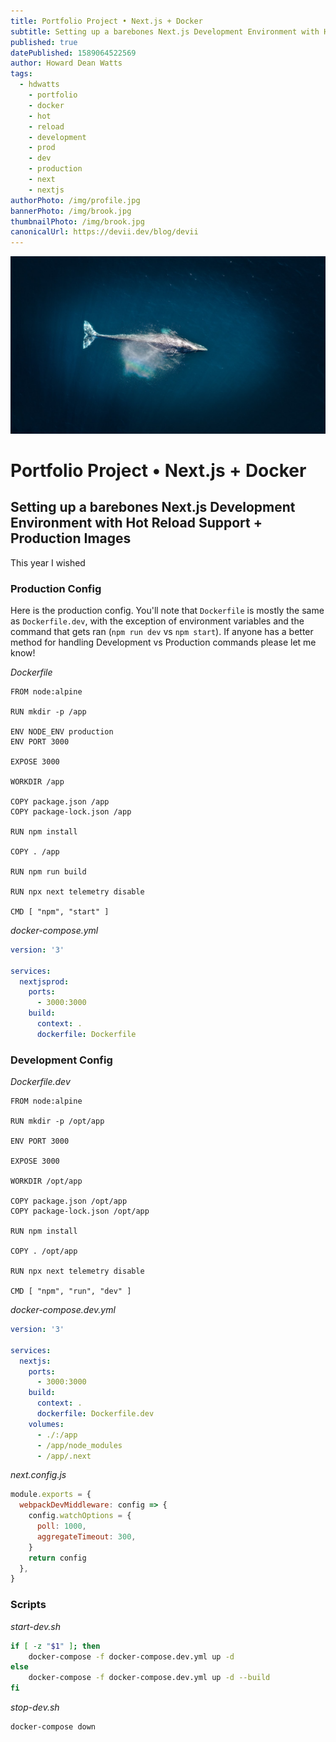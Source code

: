```yaml
---
title: Portfolio Project • Next.js + Docker
subtitle: Setting up a barebones Next.js Development Environment with Hot Reload Support + Production Images
published: true
datePublished: 1589064522569
author: Howard Dean Watts
tags:
  - hdwatts
	- portfolio
	- docker
	- hot
	- reload
	- development
	- prod
	- dev
	- production
	- next
	- nextjs
authorPhoto: /img/profile.jpg
bannerPhoto: /img/brook.jpg
thumbnailPhoto: /img/brook.jpg
canonicalUrl: https://devii.dev/blog/devii
---
```


![Docker](../public/img/docker-whale.png)

# Portfolio Project • Next.js + Docker
## Setting up a barebones Next.js Development Environment with Hot Reload Support + Production Images

This year I wished

### Production Config

Here is the production config. You'll note that `Dockerfile` is mostly the same as `Dockerfile.dev`, with the exception of environment variables and the command that gets ran (`npm run dev` vs `npm start`). If anyone has a better method for handling Development vs Production commands please let me know!

*Dockerfile*
```docker
FROM node:alpine

RUN mkdir -p /app

ENV NODE_ENV production
ENV PORT 3000

EXPOSE 3000

WORKDIR /app

COPY package.json /app
COPY package-lock.json /app

RUN npm install

COPY . /app

RUN npm run build

RUN npx next telemetry disable

CMD [ "npm", "start" ]
```

*docker-compose.yml*
```yml
version: '3'

services:
  nextjsprod:
    ports:
      - 3000:3000
    build:
      context: .
      dockerfile: Dockerfile
```

### Development Config

*Dockerfile.dev*
```docker
FROM node:alpine

RUN mkdir -p /opt/app

ENV PORT 3000

EXPOSE 3000

WORKDIR /opt/app

COPY package.json /opt/app
COPY package-lock.json /opt/app

RUN npm install

COPY . /opt/app

RUN npx next telemetry disable

CMD [ "npm", "run", "dev" ]
```


*docker-compose.dev.yml*
```yml
version: '3'

services:
  nextjs:
    ports:
      - 3000:3000
    build:
      context: .
      dockerfile: Dockerfile.dev
    volumes:
      - ./:/app
      - /app/node_modules
      - /app/.next
```

*next.config.js*
```javascript
module.exports = {
  webpackDevMiddleware: config => {
    config.watchOptions = {
      poll: 1000,
      aggregateTimeout: 300,
    }
    return config
  },
}
```

### Scripts

*start-dev.sh*
```bash
if [ -z "$1" ]; then
	docker-compose -f docker-compose.dev.yml up -d
else
	docker-compose -f docker-compose.dev.yml up -d --build
fi
```

*stop-dev.sh*
```bash
docker-compose down
```